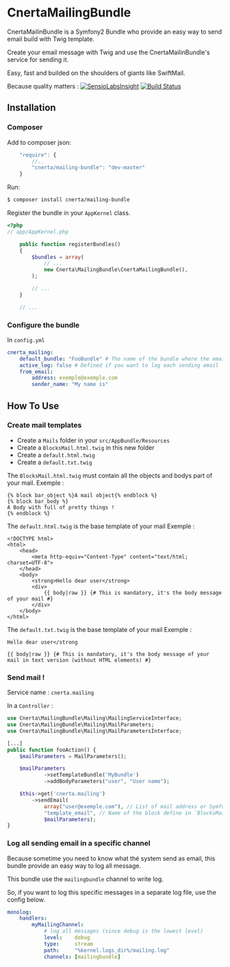 CnertaMailingBundle
===================

CnertaMailinBundle is a Symfony2 Bundle who provide an easy way to send email build with Twig template.

Create your email message with Twig and use the CnertaMailinBundle's service for sending it.

Easy, fast and builded on the shoulders of giants like SwiftMail.

Because quality matters : [![SensioLabsInsight](https://insight.sensiolabs.com/projects/5989cc10-2893-4dca-9d02-f1589530d913/small.png)](https://insight.sensiolabs.com/projects/5989cc10-2893-4dca-9d02-f1589530d913)
[![Build Status](https://travis-ci.org/AgrosupDijon-Eduter/CnertaMailingBundle.svg?branch=master)](https://travis-ci.org/AgrosupDijon-Eduter/CnertaMailingBundle)

Installation
------------

### Composer

Add to composer json:

``` js
    "require": {
        //..
        "cnerta/mailing-bundle": "dev-master"
    }
```

Run:

``` bash
$ composer install cnerta/mailing-bundle
```

Register the bundle in your `AppKernel` class.

``` php
<?php
// app/AppKernel.php

    public function registerBundles()
    {
        $bundles = array(
            // ...
            new Cnerta\MailingBundle\CnertaMailingBundle(),
        );

        // ...
    }

    // ...
```

### Configure the bundle

In `config.yml`

```yaml
cnerta_mailing:
    default_bundle: "FooBundle" # The name of the bundle where the email template are stored
    active_log: false # Defined if you want to log each sending email
    from_email:
        address: exemple@exemple.com
        sender_name: "My name is"
```

How To Use
----------

### Create mail templates

 - Create a `Mails` folder in your `src/AppBundle/Resources`
 - Create a `BlocksMail.html.twig` in this new folder
 - Create a `default.html.twig`
 - Create a `default.txt.twig`

The `BlocksMail.html.twig` must contain all the objects and bodys part of your mail.
Exemple :

```twig
{% block bar_object %}A mail object{% endblock %}
{% block bar_body %}
A Body with full of pretty things !
{% endblock %}
```

The `default.html.twig` is the base template of your mail
Exemple :

```twig
<!DOCTYPE html>
<html>
    <head>
        <meta http-equiv="Content-Type" content="text/html; charset=UTF-8">
    </head>
    <body>
        <strong>Hello dear user</strong>
        <div>
            {{ body|raw }} {# This is mandatory, it's the body message of your mail #}
        </div>
    </body>
</html>
```


The `default.txt.twig` is the base template of your mail
Exemple :

```twig
Hello dear user</strong

{{ body|raw }} {# This is mandatory, it's the body message of your mail in text version (without HTML elements) #}
```


### Send mail !

Service name : `cnerta.mailing`

In a `Controller` :

```php
use Cnerta\MailingBundle\Mailing\MailingServiceInterface;
use Cnerta\MailingBundle\Mailing\MailParameters;
use Cnerta\MailingBundle\Mailing\MailParametersInterface;

[...]
public function fooAction() {
    $mailParameters = MailParameters();

    $mailParameters
            ->setTemplateBundle('MyBundle')
            ->addBodyParameters("user", "User name");

    $this->get('cnerta.mailing')
        ->sendEmail(
            array("user@exemple.com"), // List of mail address or Symfony\Component\Security\Core\User\UserInterface
            "template_email", // Name of the block define in `BlocksMail.html.twig`
            $mailParameters);
}
```

### Log all sending email in a specific channel

Because sometime you need to know what thé system send as email, this bundle provide an easy way to log all message.

This bundle use the `mailingbundle` channel to write log.

So, if you want to log this specific messages in a separate log file, use the config below.

```yml
monolog:
    handlers:
        myMailingChannel:
            # log all messages (since debug is the lowest level)
            level:    debug
            type:     stream
            path:     "%kernel.logs_dir%/mailing.log"
            channels: [mailingbundle]
```
